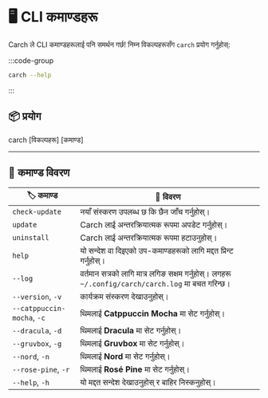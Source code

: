 # 🖥️ CLI कमाण्डहरू  

Carch ले CLI कमाण्डहरूलाई पनि समर्थन गर्छ! निम्न विकल्पहरूसँग `carch` प्रयोग गर्नुहोस्:  

:::code-group

```sh [⚙️ CLI]
carch --help
```

:::

## 📦 प्रयोग

carch [विकल्पहरू] [कमाण्ड]

---

## 🔧 कमाण्ड विवरण

| 🏷️ कमाण्ड                  | 📄 विवरण                                                                                   |
|----------------------------|---------------------------------------------------------------------------------------------------|
| `check-update`             | नयाँ संस्करण उपलब्ध छ कि छैन जाँच गर्नुहोस्।                                                              |
| `update`                   | Carch लाई अन्तरक्रियात्मक रूपमा अपडेट गर्नुहोस्।                                                                       |
| `uninstall`                | Carch लाई अन्तरक्रियात्मक रूपमा हटाउनुहोस्।                                                                    |
| `help`                     | यो सन्देश वा दिइएको उप-कमाण्डहरूको लागि मद्दत प्रिन्ट गर्नुहोस्।                                           |
| `--log`                    | वर्तमान सत्रको लागि मात्र लगिङ सक्षम गर्नुहोस्। लगहरू `~/.config/carch/carch.log` मा बचत गरिन्छ।       |
| `--version`, `-v`          | कार्यक्रम संस्करण देखाउनुहोस्।                                                                         |
| `--catppuccin-mocha`, `-c` | थिमलाई **Catppuccin Mocha** मा सेट गर्नुहोस्।                                                            |
| `--dracula`, `-d`          | थिमलाई **Dracula** मा सेट गर्नुहोस्।                                                                     |
| `--gruvbox`, `-g`          | थिमलाई **Gruvbox** मा सेट गर्नुहोस्।                                                                     |
| `--nord`, `-n`             | थिमलाई **Nord** मा सेट गर्नुहोस्।                                                                        |
| `--rose-pine`, `-r`        | थिमलाई **Rosé Pine** मा सेट गर्नुहोस्।                                                                   |
| `--help`, `-h`             | यो मद्दत सन्देश देखाउनुहोस् र बाहिर निस्कनुहोस्।                                                                  |